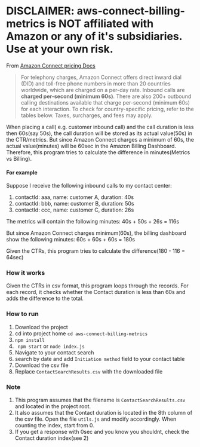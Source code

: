 # DISCLAIMER: aws-connect-billing-metrics is NOT affiliated with Amazon or any of it's subsidiaries. Use at your own risk.

From [Amazon Connect pricing Docs](https://www.google.com/aclk?sa=L&ai=DChcSEwiQhprt66X4AhUQ7u0KHT9wC24YABABGgJkZw&sig=AOD64_0gFq9YFh6JK-cTnJakkdLXMPYzuA&ved=2ahUKEwi_jZTt66X4AhVPi1wKHZFmBWYQqyQoAHoECAIQBQ&adurl=)

> For telephony charges, Amazon Connect offers direct inward dial (DID) and toll-free phone numbers in more than 20 countries worldwide, which are charged on a per-day rate. Inbound calls are **charged per-second (minimum 60s)**. There are also 200+ outbound calling destinations available that charge per-second (minimum 60s) for each interaction. To check for country-specific pricing, refer to the tables below. Taxes, surcharges, and fees may apply.

When placing a call( e.g. customer inbound call) and the call duration is less then 60s(say 50s), 
the call duration will be stored as its actual value(50s) in the CTR/metrics.
But since Amazon Connect charges a minimum of 60s, the actual value(minutes) will be 60sec in the Amazon Billing Dashboard. 
Therefore, this program tries to calculate the difference in minutes(Metrics vs Billing).


#### For example

Suppose I receive the following inbound calls to my contact center:

1. contactId: aaa, name: customer A, duration: 40s
2. contactId: bbb, name: customer B, duration: 50s
3. contactId: ccc, name: customer C, duration: 26s

The metrics will contain the following minutes: 40s + 50s + 26s = 116s

But since Amazon Connect charges minimum(60s), the billing dashboard show the following minutes: 60s + 60s + 60s = 180s

Given the CTRs, this program tries to calculate the difference(180 - 116 = 64sec)

### How it works

Given the CTRs in csv format, this program loops through the records.
For each record, it checks whether the Contact duration is less than 60s and adds the difference to the total.

### How to run
1. Download the project
2. cd into project home ```cd aws-connect-billing-metrics ```
3. ```npm install```
4. ``` npm start``` or ```node index.js```
5. Navigate to your contact search
6. search by date and add ```Initiation method``` field to your contact table
7. Download the csv file
8. Replace ```ContactSearchResults.csv``` with the downloaded file


### Note
1. This program assumes that the filename is ```ContactSearchResults.csv``` and located in the project root. 
2. It also assumes that the Contact duration is located in the 8th column of the csv file. Open the file ```utils.js``` and modify accordingly. When counting the index, start from 0.
3. If you get a response with 0sec and you know you shouldnt, check the Contact duration index(see 2)




